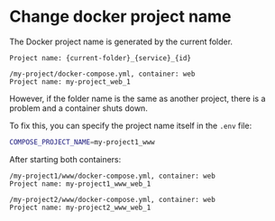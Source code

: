 # Change docker project name

The Docker project name is generated by the current folder.

```text
Project name: {current-folder}_{service}_{id}

/my-project/docker-compose.yml, container: web
Project name: my-project_web_1
```

However, if the folder name is the same as another project, there is a problem and a container shuts down.

To fix this, you can specify the project name itself in the ``.env`` file:

```bash
COMPOSE_PROJECT_NAME=my-project1_www
```

After starting both containers:

```text
/my-project1/www/docker-compose.yml, container: web
Project name: my-project1_www_web_1

/my-project2/www/docker-compose.yml, container: web
Project name: my-project2_www_web_1
```
